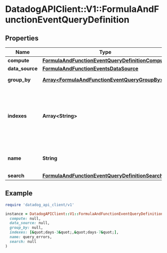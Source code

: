 # DatadogAPIClient::V1::FormulaAndFunctionEventQueryDefinition

## Properties

| Name | Type | Description | Notes |
| ---- | ---- | ----------- | ----- |
| **compute** | [**FormulaAndFunctionEventQueryDefinitionCompute**](FormulaAndFunctionEventQueryDefinitionCompute.md) |  |  |
| **data_source** | [**FormulaAndFunctionEventsDataSource**](FormulaAndFunctionEventsDataSource.md) |  |  |
| **group_by** | [**Array&lt;FormulaAndFunctionEventQueryGroupBy&gt;**](FormulaAndFunctionEventQueryGroupBy.md) | Group by options. | [optional] |
| **indexes** | **Array&lt;String&gt;** | An array of index names to query in the stream. Omit or use &#x60;[]&#x60; to query all indexes at once. | [optional] |
| **name** | **String** | Name of the query for use in formulas. | [optional] |
| **search** | [**FormulaAndFunctionEventQueryDefinitionSearch**](FormulaAndFunctionEventQueryDefinitionSearch.md) |  | [optional] |

## Example

```ruby
require 'datadog_api_client/v1'

instance = DatadogAPIClient::V1::FormulaAndFunctionEventQueryDefinition.new(
  compute: null,
  data_source: null,
  group_by: null,
  indexes: [&quot;days-3&quot;,&quot;days-7&quot;],
  name: query_errors,
  search: null
)
```

